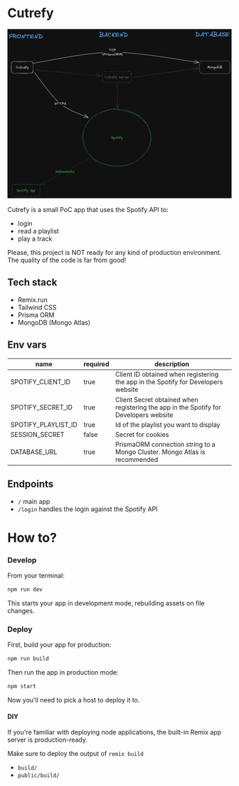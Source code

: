 # Cutrefy

![](public/cutrefy-architecture.png)

Cutrefy is a small PoC app that uses the Spotify API to:
* login
* read a playlist
* play a track

Please, this project is NOT ready for any kind of production environment. The quality of the code is far from good!

## Tech stack

* Remix.run
* Tailwind CSS
* Prisma ORM
* MongoDB (Mongo Atlas)

## Env vars

| name                | required | description                                                                           |
|---------------------|----------|---------------------------------------------------------------------------------------|
| SPOTIFY_CLIENT_ID   | true     | Client ID obtained when registering the app in the Spotify for Developers website     |
| SPOTIFY_SECRET_ID   | true     | Client Secret obtained when registering the app in the Spotify for Developers website |
| SPOTIFY_PLAYLIST_ID | true     | Id of the playlist you want to display                                                |
| SESSION_SECRET      | false    | Secret for cookies                                                                    |
| DATABASE_URL        | true     | PrismaORM connection string to a Mongo Cluster. Mongo Atlas is recommended            |


## Endpoints
* `/` main app
* `/login` handles the login against the Spotify API
# How to?
### Develop

From your terminal:

```sh
npm run dev
```

This starts your app in development mode, rebuilding assets on file changes.

### Deploy

First, build your app for production:

```sh
npm run build
```

Then run the app in production mode:

```sh
npm start
```

Now you'll need to pick a host to deploy it to.

#### DIY

If you're familiar with deploying node applications, the built-in Remix app server is production-ready.

Make sure to deploy the output of `remix build`

- `build/`
- `public/build/`
